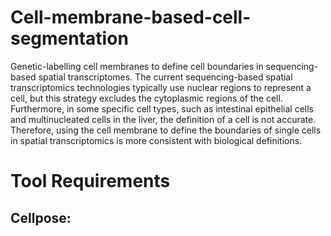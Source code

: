 # Cell-membrane-based-cell-segmentation
Genetic-labelling cell membranes to define cell boundaries in sequencing-based spatial transcriptomes. The current sequencing-based spatial transcriptomics technologies typically use nuclear regions to represent a cell, but this strategy excludes the cytoplasmic regions of the cell. Furthermore, in some specific cell types, such as intestinal epithelial cells and multinucleated cells in the liver, the definition of a cell is not accurate. Therefore, using the cell membrane to define the boundaries of single cells in spatial transcriptomics is more consistent with biological definitions.

# Tool Requirements
## Cellpose: 
